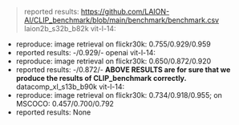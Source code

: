 > reported results: https://github.com/LAION-AI/CLIP_benchmark/blob/main/benchmark/benchmark.csv
laion2b_s32b_b82k vit-l-14: 
 - reproduce: image retrieval on flickr30k: 0.755/0.929/0.959
 - reported results: -/0.929/-
openai vit-l-14:
 - reproduce: image retrieval on flickr30k: 0.650/0.872/0.920
 - reported results: -/0.872/-
**ABOVE RESULTS are for sure that we produce the results of CLIP_benchmark correctly.**
datacomp_xl_s13b_b90k vit-l-14:
 - reproduce: image retrieval on flickr30k: 0.734/0.918/0.955; 
                              on MSCOCO:    0.457/0.700/0.792
 - reported results: None
